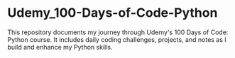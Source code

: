 # Udemy_100-Days-of-Code-Python
This repository documents my journey through Udemy's 100 Days of Code: Python course. It includes daily coding challenges, projects, and notes as I build and enhance my Python skills.
